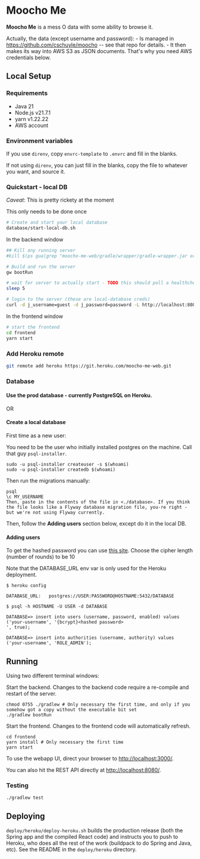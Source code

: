 # Moocho Me

**Moocho Me** is a mess O data with some ability to browse it.

Actually, the data (except username and password):
    - Is managed in <https://github.com/cschuyle/moocho> -- see that repo for details.
    - It then makes its way into AWS S3 as JSON documents. That's why you need AWS credentials below.

## Local Setup

### Requirements

- Java 21
- Node.js v21.7.1
- yarn v1.22.22
- AWS account

### Environment variables

If you use `direnv`, copy `envrc-template` to `.envrc` and fill in the blanks.

If not using `direnv`, you can just fill in the blanks, copy the file to whatever you want, and source it.

### Quickstart - local DB

_Caveat_: This is pretty rickety at the moment

This only needs to be done once
```bash
# Create and start your local database
database/start-local-db.sh
```

In the backend window
```bash
## Kill any running server
#kill $(ps gua|grep "moocho-me-web/gradle/wrapper/gradle-wrapper.jar org.gradle.wrapper.GradleWrapperMain bootRun"| awk '{print $2}')

# Build and run the server
gw bootRun

# wait for server to actually start - TODO this should poll a healthcheck endpoint
sleep 5

# login to the server (these are local-database creds)
curl -d j_username=guest -d j_password=password -L http://localhost:8080/app/j_spring_security_check
```

In the frontend window
```bash
# start the frontend
cd frontend
yarn start
```

### Add Heroku remote

```bash
git remote add heroku https://git.heroku.com/moocho-me-web.git
```

### Database

#### Use the prod database - currently PostgreSQL on Heroku.

OR

#### Create a local database

First time as a new user:

You need to be the user who initially installed postgres on the machine.  Call that guy `psql-installer`.

```console
sudo -u psql-installer createuser -s $(whoami)
sudo -u psql-installer createdb $(whoami)
```

Then run the migrations manually:
```console
psql
\c MY_USERNAME
Then, paste in the contents of the file in <./database>. If you think the file looks like a Flyway database migration file, you-re right - but we're not using Flyway currently.
```

Then, follow the **Adding users** section below, except do it in the local DB.

#### Adding users

To get the hashed password you can use [this site](https://bcrypt-generator.com).
Choose the cipher length (number of rounds) to be 10

Note that the DATABASE_URL env var is only used for the Heroku deployment.

```console
$ heroku config

DATABASE_URL:   postgres://USER:PASSWORD@HOSTNAME:5432/DATABASE

$ psql -h HOSTNAME -U USER -d DATABASE

DATABASE=> insert into users (username, password, enabled) values ('your-username', '{bcrypt}<hashed password>
', true);

DATABASE=> insert into authorities (username, authority) values ('your-username', 'ROLE_ADMIN');
```

## Running

Using two different terminal windows:

Start the backend. Changes to the backend code require a re-compile and restart of the server.
```shell
chmod 0755 ./gradlew # Only necessary the first time, and only if you somehow got a copy without the executable bit set
./gradlew bootRun
```

Start the frontend. Changes to the frontend code will automatically refresh.

```console
cd frontend
yarn install # Only necessary the first time
yarn start
```

To use the webapp UI, direct your browser to <http://localhost:3000/>.

You can also hit the REST API directly at <http://localhost:8080/>.

### Testing

```console
./gradlew test
```

## Deploying

`deploy/heroku/deploy-heroku.sh` builds the production release (both the Spring app and the compiled React code) and instructs you to push to Heroku, who does all the rest of the work (buildpack to do Spring and Java, etc). See the README in the `deploy/heroku` directory.
